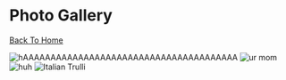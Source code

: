 # Photo Gallery

[Back To Home](/)

![hAAAAAAAAAAAAAAAAAAAAAAAAAAAAAAAAAAAAAAA](http://www.wikihow.com/images/6/64/Stop-a-Dog-from-Jumping-Step-6-Version-2.jpg)
![ur mom](https://images.wagwalkingweb.com/media/articles/dog/fluid-therapy/fluid-therapy.jpg)
![huh](https://jqiao6835.github.io/Qiaowo.github.io/images/jam%20fluffly%20black%20cape%20(2).png)
<img src="GzYLSuYLzy6NxTIe4p2AiQ8Ov47jIvC0CS1X8j1haZjGGRwF5binUmavgmpyfNCwHgpiGNQxh9dQ4HWJKXoSsgiYlcokeFEOS5KlRXUFVLr2Hx7pHnWEhnCQl8Q51hdLdvIxvFexdF0.jpg" alt="Italian Trulli">